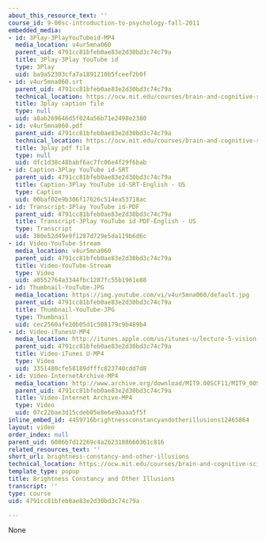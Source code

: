 ```yaml
---
about_this_resource_text: ''
course_id: 9-00sc-introduction-to-psychology-fall-2011
embedded_media:
- id: 3Play-3PlayYouTubeid-MP4
  media_location: v4ur5mna060
  parent_uid: 4791cc81bfeb0ae83e2d30bd3c74c79a
  title: 3Play-3Play YouTube id
  type: 3Play
  uid: ba9a52303cfa7a1891210b5fceef2b0f
- id: v4ur5mna060.srt
  parent_uid: 4791cc81bfeb0ae83e2d30bd3c74c79a
  technical_location: https://ocw.mit.edu/courses/brain-and-cognitive-sciences/9-00sc-introduction-to-psychology-fall-2011/vision-i/brightness-constancy-and-other-illusions/v4ur5mna060.srt
  title: 3play caption file
  type: null
  uid: a8ab269646d5f024a56b71e2498e2380
- id: v4ur5mna060.pdf
  parent_uid: 4791cc81bfeb0ae83e2d30bd3c74c79a
  technical_location: https://ocw.mit.edu/courses/brain-and-cognitive-sciences/9-00sc-introduction-to-psychology-fall-2011/vision-i/brightness-constancy-and-other-illusions/v4ur5mna060.pdf
  title: 3play pdf file
  type: null
  uid: dfc1d38c48babf6ac7fc06e4f29f6bab
- id: Caption-3Play YouTube id-SRT
  parent_uid: 4791cc81bfeb0ae83e2d30bd3c74c79a
  title: Caption-3Play YouTube id-SRT-English - US
  type: Caption
  uid: 00baf02e9b306f17626c514ea53718ac
- id: Transcript-3Play YouTube id-PDF
  parent_uid: 4791cc81bfeb0ae83e2d30bd3c74c79a
  title: Transcript-3Play YouTube id-PDF-English - US
  type: Transcript
  uid: 380e52d49e9f1287d729e5da119b6d6c
- id: Video-YouTube-Stream
  media_location: v4ur5mna060
  parent_uid: 4791cc81bfeb0ae83e2d30bd3c74c79a
  title: Video-YouTube-Stream
  type: Video
  uid: a0552764a3344fbc1287fc55b1961e88
- id: Thumbnail-YouTube-JPG
  media_location: https://img.youtube.com/vi/v4ur5mna060/default.jpg
  parent_uid: 4791cc81bfeb0ae83e2d30bd3c74c79a
  title: Thumbnail-YouTube-JPG
  type: Thumbnail
  uid: cec2560afe20b05d1c508179c9b489b4
- id: Video-iTunesU-MP4
  media_location: http://itunes.apple.com/us/itunes-u/lecture-5-vision-1/id501335817?i=110362867
  parent_uid: 4791cc81bfeb0ae83e2d30bd3c74c79a
  title: Video-iTunes U-MP4
  type: Video
  uid: 3351480cfe58189dfffc823740cdd7d8
- id: Video-InternetArchive-MP4
  media_location: http://www.archive.org/download/MIT9.00SCF11/MIT9_00SCF11_lec05_300k.mp4
  parent_uid: 4791cc81bfeb0ae83e2d30bd3c74c79a
  title: Video-Internet Archive-MP4
  type: Video
  uid: 07c22bae3d15cdeb05e8e6e9baaa5f5f
inline_embed_id: 4459716brightnessconstancyandotherillusions12465864
layout: video
order_index: null
parent_uid: 6006b7d12269c4a2b23188660361c816
related_resources_text: ''
short_url: brightness-constancy-and-other-illusions
technical_location: https://ocw.mit.edu/courses/brain-and-cognitive-sciences/9-00sc-introduction-to-psychology-fall-2011/vision-i/brightness-constancy-and-other-illusions
template_type: popup
title: Brightness Constancy and Other Illusions
transcript: ''
type: course
uid: 4791cc81bfeb0ae83e2d30bd3c74c79a

---
```

None